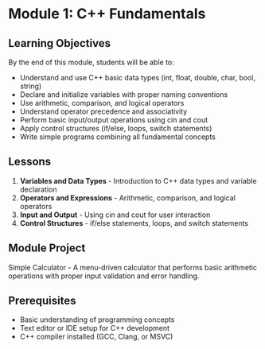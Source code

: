# Module 1: C++ Fundamentals

## Learning Objectives

By the end of this module, students will be able to:
- Understand and use C++ basic data types (int, float, double, char, bool, string)
- Declare and initialize variables with proper naming conventions
- Use arithmetic, comparison, and logical operators
- Understand operator precedence and associativity
- Perform basic input/output operations using cin and cout
- Apply control structures (if/else, loops, switch statements)
- Write simple programs combining all fundamental concepts

## Lessons

1. **Variables and Data Types** - Introduction to C++ data types and variable declaration
2. **Operators and Expressions** - Arithmetic, comparison, and logical operators
3. **Input and Output** - Using cin and cout for user interaction
4. **Control Structures** - if/else statements, loops, and switch statements

## Module Project

Simple Calculator - A menu-driven calculator that performs basic arithmetic operations with proper input validation and error handling.

## Prerequisites

- Basic understanding of programming concepts
- Text editor or IDE setup for C++ development
- C++ compiler installed (GCC, Clang, or MSVC)
